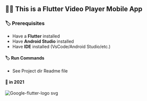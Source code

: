 ## 👨‍💻 This is a Flutter Video Player Mobile App

### 🏷️ Prerequisites

- Have a **Flutter** installed
- Have **Android Studio** installed
- Have **IDE** installed (VsCode/Android Studio/etc.)

#### 🏷️ Run Commands 
- See Project dir Readme file

#### 📌 in 2021


![Google-flutter-logo svg](https://user-images.githubusercontent.com/59244522/184673983-ac3ebdd1-b831-4b6c-acaa-9eaf7f556391.png)

